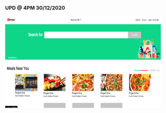 ### UPD @ 4PM 30/12/2020
<img src="https://github.com/MadhavAgarwal21/test/blob/main/Screenshot%20(163).png" alt="Home Screen" width="100%" height="300px">
